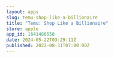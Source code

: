 ```yaml
---
layout: apps
slug: temu-shop-like-a-billionaire
title: "Temu: Shop Like a Billionaire"
store: apple
app_id: 1641486558
date: 2024-05-22T03:29:11Z
published: 2022-08-31T07:00:00Z
---
```

